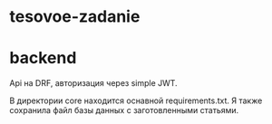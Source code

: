 ﻿# tesovoe-zadanie
# backend
Api на DRF, авторизация через simple JWT. <p>В директории core находится оснавной requirements.txt. Я также сохранила файл базы данных с заготовленными статьями.</p> 
